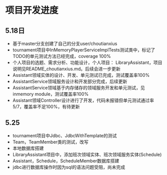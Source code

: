 # 项目开发进度

## 5.18日  
- 基于master分支创建了自己的分支user/choutianxius
- tournament项目中InMemoryPlayerServiceImplTests测试类中，标记了TODO的单元测试方法已经完成，coverage 100%
- 个人项目的选题、需求分析、功能设计，个人项目： LibraryAssistant，项目说明见README_choutianxius.md。后续会进一步更新
- Assistant领域实体的设计、开发、单元测试已完成，测试覆盖率100%
- AssistantService领域服务设计和开发部分完成，后续更新
- AssistantService领域基于内存储存的领域服务开发和单元测试，见inmemory module，测试覆盖率100%
- Assistant领域Controller设计进行了开发，代码未报错但单元测试通过率5/7，覆盖率不足100%，有待更新

## 5.25
- tournament项目中Jdbc、JdbcWithTemplate的测试
- Team，TeamMember类的测试，改写
- 本地数据库搭建
- LibraryAssistant项目中，添加班次领域实体、班次领域服务实体(Schedule)
- Assistant，Schedule，ScheduleMember数据库搭建
- jdbc进行数据库操作时因为sql的语法问题受阻，尚未完成